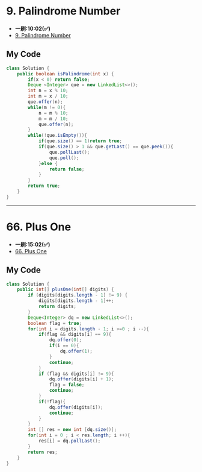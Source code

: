 # 9. Palindrome Number
* **一刷:10:02(✅)**
* [9. Palindrome Number](https://leetcode.com/problems/palindrome-number/?envType=study-plan-v2&envId=top-interview-150)

## My Code
```java
class Solution {
    public boolean isPalindrome(int x) {
        if(x < 0) return false;
        Deque <Integer> que = new LinkedList<>();
        int n = x % 10;
        int m = x / 10;
        que.offer(n);
        while(m != 0){
            n = m % 10;
            m = m / 10;
            que.offer(n);
        }
        while(!que.isEmpty()){
            if(que.size() == 1)return true;
            if(que.size() > 1 && que.getLast() == que.peek()){
                que.pollLast();
                que.poll();
            }else {
                return false;
            }
        }
        return true;
    }
}
```
***
# 66. Plus One
* **一刷:15:02(✅)**
* [66. Plus One](https://leetcode.com/problems/plus-one/?envType=study-plan-v2&envId=top-interview-150)

## My Code
```java
class Solution {
    public int[] plusOne(int[] digits) {
        if (digits[digits.length - 1] != 9) {
            digits[digits.length - 1]++;
            return digits;
        }
        Deque<Integer> dq = new LinkedList<>();
        boolean flag = true;
        for(int i = digits.length - 1; i >=0 ; i --){
            if(flag && digits[i] == 9){
                dq.offer(0);
                if(i == 0){
                    dq.offer(1);
                }
                continue;
            }
            if (flag && digits[i] != 9){
                dq.offer(digits[i] + 1);
                flag = false;
                continue;
            }
            if(!flag){
                dq.offer(digits[i]);
                continue;
            }
        }
        int [] res = new int [dq.size()];
        for(int i = 0 ; i < res.length; i ++){
            res[i] = dq.pollLast();
        }
        return res;
    }
}
```